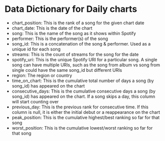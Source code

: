 # Data Dictionary for Daily charts

  - chart_position: This is the rank of a song for the given chart date
  - chart_date: This is the date of the chart
  - song: This is the name of the song as it shows within Spotify
  - performer: This is the performer(s) of the song
  - song_id: This is a concatenation of the song & performer. Used as a unique id for each song
  - streams: This is the count of streams for the song for the date
  - spotify_uri: This is the unique Spotify URI for a particular song. A single song can have multiple URIs, such as the song from album vs song from single could have the same song_id but different URIs
  - region: The region or country
  - time_on_chart: This is the cumulative total number of days a song (by song_id) has appeared on the chart
  - consecutive_days: This is the cumulative consecutive days a song (by song_id) has appeared on the chart. If a song skips a day, this column will start counting over
  - previous_day: This is the previous rank for consecutive time. If this column is null, it is either the initial debut or a reappearance on the chart
  - peak_position: This is the cumulative highest/best ranking so far for that song
  - worst_position: This is the cumulative lowest/worst ranking so far for that song
